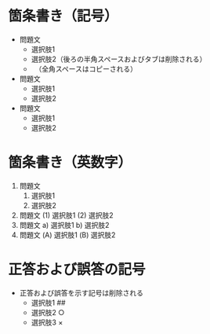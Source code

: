 # 箇条書き（記号）

+ 問題文
    + 選択肢1
    + 選択肢2（後ろの半角スペースおよびタブは削除される）  	
    + 　（全角スペースはコピーされる）　
+ 問題文
    - 選択肢1
    - 選択肢2
+ 問題文
    * 選択肢1
    * 選択肢2


# 箇条書き（英数字）

1. 問題文
    1) 選択肢1
    2) 選択肢2
2. 問題文
    (1) 選択肢1
    (2) 選択肢2
3. 問題文
    a) 選択肢1
    b) 選択肢2
4. 問題文
    (A) 選択肢1
    (B) 選択肢2


# 正答および誤答の記号

+ 正答および誤答を示す記号は削除される
    + 選択肢1 ##
    + 選択肢2 ○
    + 選択肢3 ×

